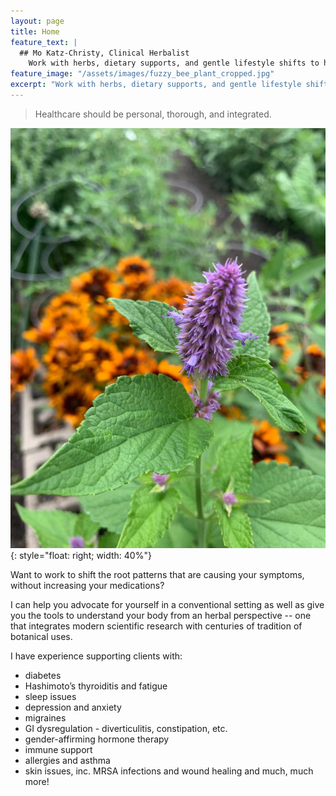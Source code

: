 ```yaml
---
layout: page
title: Home
feature_text: |
  ## Mo Katz-Christy, Clinical Herbalist
    Work with herbs, dietary supports, and gentle lifestyle shifts to help you meet your health goals.
feature_image: "/assets/images/fuzzy_bee_plant_cropped.jpg"
excerpt: "Work with herbs, dietary supports, and gentle lifestyle shifts to help you meet your health goals."
---
```


> Healthcare should be personal, thorough, and integrated.

![Mo Finds Tree](/assets/images/pink_spikey_flower.jpg){: style="float: right; width: 40%"}

Want to work to shift the root patterns that are causing your symptoms, without increasing your medications?

I can help you advocate for yourself in a conventional setting as well as give you the tools to understand your body from an herbal perspective -- one that integrates modern scientific research with centuries of tradition of botanical uses.

I have experience supporting clients with:

- diabetes
- Hashimoto’s thyroiditis and fatigue
- sleep issues
- depression and anxiety
- migraines
- GI dysregulation - diverticulitis, constipation, etc.
- gender-affirming hormone therapy
- immune support
- allergies and asthma
- skin issues, inc. MRSA infections and wound healing and much, much more!

